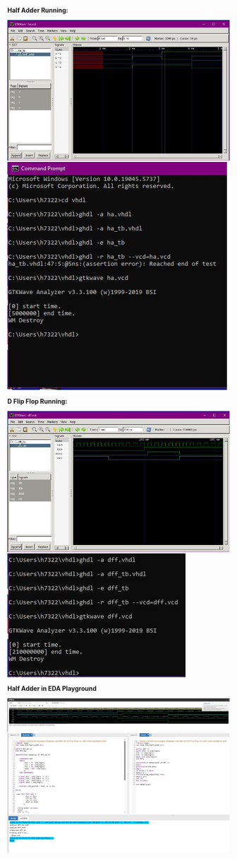 **Half Adder Running:**

<img src="322_lab_1.1.JPG" alt="322_lab_1.1" >

<img src="322_lab_1.2.JPG" alt="322_lab_1.2" >

**D Flip Flop Running:**

<img src="322_lab_1.3.JPG" alt="322_lab_1.3" >

<img src="322_lab_1.4.JPG" alt="322_lab_1.4" >

**Half Adder in EDA Playground**

<img src="322_lab_1.5.JPG" alt="322_lab_1.5" >

<img src="322_lab_1.6.JPG" alt="322_lab_1.6" >
